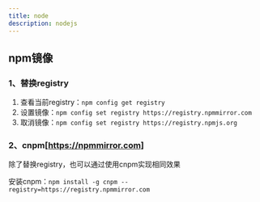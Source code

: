 ```yaml
---
title: node
description: nodejs
---
```


## npm镜像

### 1、替换registry

1. 查看当前registry：`npm config get registry` 
2. 设置镜像：`npm config set registry https://registry.npmmirror.com`
3. 取消镜像：`npm config set registry https://registry.npmjs.org`

### 2、cnpm[https://npmmirror.com]

除了替换registry，也可以通过使用cnpm实现相同效果

安装cnpm：`npm install -g cnpm --registry=https://registry.npmmirror.com`
